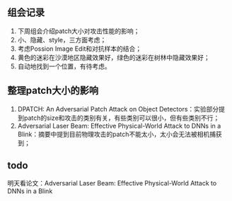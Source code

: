 ## 组会记录
1. 下周组会介绍patch大小对攻击性能的影响；
2. 小、隐藏、style，三方面考虑；
3. 考虑Possion Image Edit和对抗样本的结合；
4. 黄色的迷彩在沙漠地区隐藏效果好，绿色的迷彩在树林中隐藏效果好；
5. 自动地找到一个位置，有待考虑。

## 整理patch大小的影响
1. DPATCH: An Adversarial Patch Attack on Object Detectors：实验部分提到patch的size和攻击的类别有关，有些类别可以很小，但有些类别不行；
2. Adversarial Laser Beam: Effective Physical-World Attack to DNNs in a Blink：摘要中提到目前物理攻击的patch不能太小，太小会无法被相机捕获到；

## todo
明天看论文：Adversarial Laser Beam: Effective Physical-World Attack to DNNs in a Blink